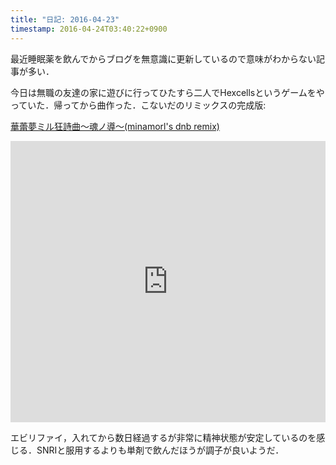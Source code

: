 ```yaml
---
title: "日記: 2016-04-23" 
timestamp: 2016-04-24T03:40:22+0900
---
```


最近睡眠薬を飲んでからブログを無意識に更新しているので意味がわからない記事が多い．

今日は無職の友達の家に遊びに行ってひたすら二人でHexcellsというゲームをやっていた．帰ってから曲作った．こないだのリミックスの完成版:

[華蕾夢ミル狂詩曲～魂ノ導～(minamorl's dnb remix)](https://soundcloud.com/minamorl/minamorls-dnb-remix)

<iframe width="100%" height="450" scrolling="no" frameborder="no" src="https://w.soundcloud.com/player/?url=https%3A//api.soundcloud.com/tracks/260529128&amp;auto_play=false&amp;hide_related=false&amp;show_comments=true&amp;show_user=true&amp;show_reposts=false&amp;visual=true"></iframe>

エビリファイ，入れてから数日経過するが非常に精神状態が安定しているのを感じる．SNRIと服用するよりも単剤で飲んだほうが調子が良いようだ．
